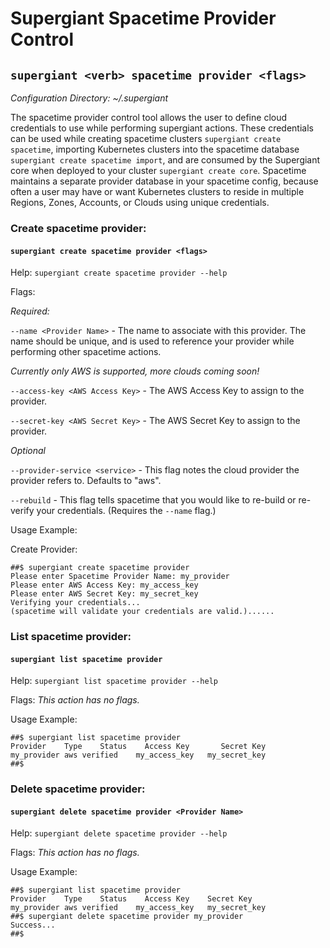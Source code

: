 # Supergiant Spacetime Provider Control
## `supergiant <verb> spacetime provider <flags>`

*Configuration Directory: ~/.supergiant*

The spacetime provider control tool allows the user to define cloud credentials to use while performing supergiant actions. These credentials can be used while creating spacetime clusters `supergiant create spacetime`, importing Kubernetes clusters into the spacetime database `supergiant create spacetime import`, and are consumed by the Supergiant core when deployed to your cluster `supergiant create core`. Spacetime maintains a separate provider database in your spacetime config, because often a user may have or want Kubernetes clusters to reside in multiple Regions, Zones, Accounts, or Clouds using unique credentials.

### Create spacetime provider:
#### `supergiant create spacetime provider <flags>`

Help: `supergiant create spacetime provider --help`

Flags:

*Required:*

`--name <Provider Name>`  - The name to associate with this provider. The name should be unique, and is used to reference your provider while performing other spacetime actions.

   *Currently only AWS is supported, more clouds coming soon!*

`--access-key <AWS Access Key>` - The AWS Access Key to assign to the provider.

`--secret-key <AWS Secret Key>` - The AWS Secret Key to assign to the provider.

*Optional*

`--provider-service <service>` - This flag notes the cloud provider the provider refers to. Defaults to "aws".

`--rebuild` - This flag tells spacetime that you would like to re-build or re-verify your credentials. (Requires the `--name` flag.)

Usage Example:

Create Provider:
```
##$ supergiant create spacetime provider
Please enter Spacetime Provider Name: my_provider
Please enter AWS Access Key: my_access_key
Please enter AWS Secret Key: my_secret_key
Verifying your credentials...
(spacetime will validate your credentials are valid.)......
```

### List spacetime provider:
#### `supergiant list spacetime provider`

Help: `supergiant list spacetime provider --help`

Flags: *This action has no flags.*

Usage Example:

```
##$ supergiant list spacetime provider
Provider	Type	Status 	  Access Key	   Secret Key
my_provider	aws	verified 	my_access_key	my_secret_key
##$
```

### Delete spacetime provider:
#### `supergiant delete spacetime provider <Provider Name>`

Help: `supergiant delete spacetime provider --help`

Flags: *This action has no flags.*

Usage Example:
```
##$ supergiant list spacetime provider
Provider	Type	Status 	  Access Key	Secret Key
my_provider	aws	verified 	my_access_key	my_secret_key
##$ supergiant delete spacetime provider my_provider
Success...
##$
```
